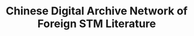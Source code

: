 ---
abstract: null
creators:
- Zhang, Xiaolin
date: null
document_url: https://services.phaidra.univie.ac.at/api/object/o:294461/download
grand_parent: iPRES
institutions: []
keywords:
- beijing
landing_page_url: https://phaidra.univie.ac.at/o:294461
language: eng
layout: publication
license: CC BY-SA 3.0 AT
notes_url: null
parent: iPRES 2007
publication_type: presentation
size: 146332
slides_url: null
source_name: iPRES
stream_url: null
title: Chinese Digital Archive Network of Foreign STM Literature
year: 2007
---
